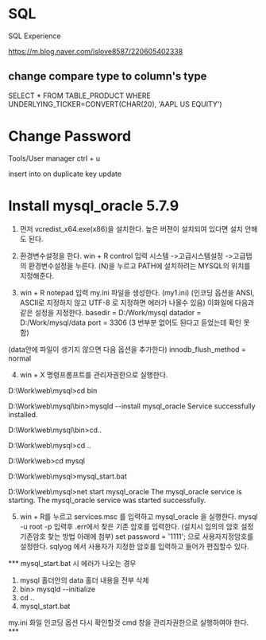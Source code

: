 # SQL
SQL Experience

https://m.blog.naver.com/islove8587/220605402338

## change compare type to column's type
SELECT * FROM TABLE_PRODUCT
WHERE UNDERLYING_TICKER=CONVERT(CHAR(20), 'AAPL US EQUITY')


# Change Password
Tools/User manager   ctrl + u


insert into on duplicate key update

# Install mysql_oracle 5.7.9

1. 먼저 vcredist_x64.exe(x86)을 설치한다.
높은 버젼이 설치되여 있다면 설치 안해도 된다.

2. 환경변수설정을 한다.
win + R control 입력 시스템 ->고급시스템설정 ->고급탭의 환경변수설정을 누른다.
(N)을 누르고 PATH에 설치하려는 MYSQL의 위치를 지정해준다.

3. win + R notepad 입력 my.ini 파일을 생성한다. (my1.ini)
(인코딩 옵션을 ANSI, ASCII로 지정하지 않고 UTF-8 로 지정하면 에러가 나올수 있음)
이화일에 다음과 같은 설정을 지정한다.
basedir = D:/Work/mysql
datador = D:/Work/mysql/data
port = 3306
(3 번부분 없어도 된다고 듣었는데 확인 못함)

(data안에 파일이 생기지 않으면 다음 옵션을 추가한다)
innodb_flush_method = normal

4. win + X 명령프롬프트를 관리자권한으로 실행한다.

D:\Work\web\mysql>cd bin

D:\Work\web\mysql\bin>mysqld --install mysql_oracle
Service successfully installed.

D:\Work\web\mysql\bin>cd..

D:\Work\web\mysql>cd ..

D:\Work\web>cd mysql

D:\Work\web\mysql>mysql_start.bat

D:\Work\web\mysql>net start mysql_oracle
The mysql_oracle service is starting.
The mysql_oracle service was started successfully.

5. win + R를 누르고 services.msc 를 입력하고 mysql_oracle 을 실행한다.
mysql -u root -p
입력후 .err에서 찾은 기존 암호를 입력한다. 
(설치시 임의의 암호 설정 기존암호 찾는 방법 아래에 첨부)
set password = '1111'; 으로 사용자지정암호를 설정한다.
sqlyog 에서 사용자가 지정한 암호를 입력하고 들어가 편집할수 있다.


*** mysql_start.bat 시 에러가 나오는 경우 

1. mysql 홀더안의 data 홀더 내용을 전부 삭제
2. bin> mysqld --initialize
3. cd .. 
4. mysql_start.bat

my.ini 화일 인코딩 옵션 다시 확인할것
cmd 창을 관리자권한으로 실행하여야 한다.  ***

